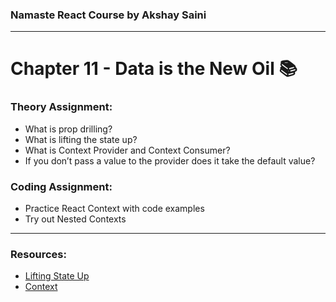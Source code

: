 ### Namaste React Course by Akshay Saini
---

# Chapter 11 - Data is the New Oil 📚

### Theory Assignment:
- What is prop drilling?
- What is lifting the state up?
- What is Context Provider and Context Consumer?
- If you don’t pass a value to the provider does it take the default value?


### Coding Assignment:
- Practice React Context with code examples
- Try out Nested Contexts

---
### Resources:
- [Lifting State Up](https://legacy.reactjs.org/docs/lifting-state-up.html)
- [Context](https://legacy.reactjs.org/docs/context.html)




